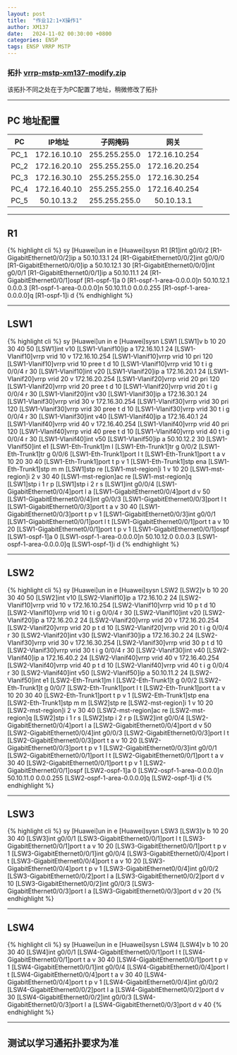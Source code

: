 ```yaml
---
layout: post
title:  "作业12:1+X操作1"
author: XM137
date:   2024-11-02 00:30:00 +0800
categories: ENSP
tags: ENSP VRRP MSTP
---
```



### 拓扑 **[vrrp-mstp-xm137-modify.zip](/assets/ENSP/20241102/vrrp-mstp-xm137-modify.zip)**
该拓扑不同之处在于为PC配置了地址，稍微修改了拓扑

---

## PC 地址配置

|     PC      |        IP地址      |      子网掩码       |        网关        |
|   :----:    |        :----:      |      :----:        |       :----:       |
|    PC_1     |     172.16.10.10   |   255.255.255.0    |   172.16.10.254    |
|    PC_2     |     172.16.20.10   |   255.255.255.0    |   172.16.20.254    |
|    PC_3     |     172.16.30.10   |   255.255.255.0    |   172.16.30.254    |
|    PC_4     |     172.16.40.10   |   255.255.255.0    |   172.16.40.254    |
|    PC_5     |      50.10.13.2    |   255.255.255.0    |     50.10.13.1     |

---

## R1
{% highlight cli %}
<Huawei>sy
[Huawei]un in e
[Huawei]sysn R1
[R1]int g0/0/2
[R1-GigabitEthernet0/0/2]ip a 50.10.13.1 24
[R1-GigabitEthernet0/0/2]int g0/0/0
[R1-GigabitEthernet0/0/0]ip a 50.10.12.1 30
[R1-GigabitEthernet0/0/0]int g0/0/1
[R1-GigabitEthernet0/0/1]ip a 50.10.11.1 24
[R1-GigabitEthernet0/0/1]ospf 
[R1-ospf-1]a 0
[R1-ospf-1-area-0.0.0.0]n 50.10.12.1 0.0.0.3
[R1-ospf-1-area-0.0.0.0]n 50.10.11.0 0.0.0.255
[R1-ospf-1-area-0.0.0.0]q
[R1-ospf-1]i d
{% endhighlight %}

---

## LSW1
{% highlight cli %}
<Huawei>sy
[Huawei]un in e
[Huawei]sysn LSW1
[LSW1]v b 10 20 30 40 50
[LSW1]int v10
[LSW1-Vlanif10]ip a 172.16.10.1 24
[LSW1-Vlanif10]vrrp vrid 10 v 172.16.10.254
[LSW1-Vlanif10]vrrp vrid 10 pri 120
[LSW1-Vlanif10]vrrp vrid 10 pree t d 10
[LSW1-Vlanif10]vrrp vrid 10 t i g 0/0/4 r 30
[LSW1-Vlanif10]int v20
[LSW1-Vlanif20]ip a 172.16.20.1 24
[LSW1-Vlanif20]vrrp vrid 20 v 172.16.20.254
[LSW1-Vlanif20]vrrp vrid 20 pri 120
[LSW1-Vlanif20]vrrp vrid 20 pree t d 10
[LSW1-Vlanif20]vrrp vrid 20 t i g 0/0/4 r 30
[LSW1-Vlanif20]int v30
[LSW1-Vlanif30]ip a 172.16.30.1 24
[LSW1-Vlanif30]vrrp vrid 30 v 172.16.30.254
[LSW1-Vlanif30]vrrp vrid 30 pri 120
[LSW1-Vlanif30]vrrp vrid 30 pree t d 10
[LSW1-Vlanif30]vrrp vrid 30 t i g 0/0/4 r 30
[LSW1-Vlanif30]int v40
[LSW1-Vlanif40]ip a 172.16.40.1 24
[LSW1-Vlanif40]vrrp vrid 40 v 172.16.40.254 
[LSW1-Vlanif40]vrrp vrid 40 pri 120
[LSW1-Vlanif40]vrrp vrid 40 pree t d 10
[LSW1-Vlanif40]vrrp vrid 40 t i g 0/0/4 r 30
[LSW1-Vlanif40]int v50
[LSW1-Vlanif50]ip a 50.10.12.2 30
[LSW1-Vlanif50]int e1
[LSW1-Eth-Trunk1]m l
[LSW1-Eth-Trunk1]tr g 0/0/2
[LSW1-Eth-Trunk1]tr g 0/0/6
[LSW1-Eth-Trunk1]port l t
[LSW1-Eth-Trunk1]port t a v 10 20 30 40
[LSW1-Eth-Trunk1]port t p v 1
[LSW1-Eth-Trunk1]stp ena
[LSW1-Eth-Trunk1]stp m m
[LSW1]stp re
[LSW1-mst-region]i 1 v 10 20
[LSW1-mst-region]i 2 v 30 40
[LSW1-mst-region]ac re
[LSW1-mst-region]q                
[LSW1]stp i 1 r p
[LSW1]stp i 2 r s
[LSW1]int g0/0/4
[LSW1-GigabitEthernet0/0/4]port l a
[LSW1-GigabitEthernet0/0/4]port d v 50
[LSW1-GigabitEthernet0/0/4]int g0/0/3
[LSW1-GigabitEthernet0/0/3]port l t
[LSW1-GigabitEthernet0/0/3]port t a v 30 40
[LSW1-GigabitEthernet0/0/3]port t p v 1
[LSW1-GigabitEthernet0/0/3]int g0/0/1
[LSW1-GigabitEthernet0/0/1]port l t
[LSW1-GigabitEthernet0/0/1]port t a v 10 20
[LSW1-GigabitEthernet0/0/1]port t p v 1
[LSW1-GigabitEthernet0/0/1]ospf 
[LSW1-ospf-1]a 0
[LSW1-ospf-1-area-0.0.0.0]n 50.10.12.0 0.0.0.3
[LSW1-ospf-1-area-0.0.0.0]q
[LSW1-ospf-1]i d
{% endhighlight %}

---

## LSW2
{% highlight cli %}
<Huawei>sy
[Huawei]un in e
[Huawei]sysn LSW2
[LSW2]v b 10 20 30 40 50
[LSW2]int v10
[LSW2-Vlanif10]ip a 172.16.10.2 24
[LSW2-Vlanif10]vrrp vrid 10 v 172.16.10.254
[LSW2-Vlanif10]vrrp vrid 10 p t d 10
[LSW2-Vlanif10]vrrp vrid 10 t i g 0/0/4 r 30
[LSW2-Vlanif10]int v20
[LSW2-Vlanif20]ip a 172.16.20.2 24
[LSW2-Vlanif20]vrrp vrid 20 v 172.16.20.254
[LSW2-Vlanif20]vrrp vrid 20 p t d 10
[LSW2-Vlanif20]vrrp vrid 20 t i g 0/0/4 r 30
[LSW2-Vlanif20]int v30
[LSW2-Vlanif30]ip a 172.16.30.2 24
[LSW2-Vlanif30]vrrp vrid 30 v 172.16.30.254
[LSW2-Vlanif30]vrrp vrid 30 p t d 10
[LSW2-Vlanif30]vrrp vrid 30 t i g 0/0/4 r 30
[LSW2-Vlanif30]int v40
[LSW2-Vlanif40]ip a 172.16.40.2 24
[LSW2-Vlanif40]vrrp vrid 40 v 172.16.40.254
[LSW2-Vlanif40]vrrp vrid 40 p t d 10
[LSW2-Vlanif40]vrrp vrid 40 t i g 0/0/4 r 30
[LSW2-Vlanif40]int v50
[LSW2-Vlanif50]ip a 50.10.11.2 24
[LSW2-Vlanif50]int e1
[LSW2-Eth-Trunk1]m l
[LSW2-Eth-Trunk1]t g 0/0/2
[LSW2-Eth-Trunk1]t g 0/0/7
[LSW2-Eth-Trunk1]port l t
[LSW2-Eth-Trunk1]port t a v 10 20 30 40
[LSW2-Eth-Trunk1]port t p v 1
[LSW2-Eth-Trunk1]stp ena
[LSW2-Eth-Trunk1]stp m m
[LSW2]stp re
[LSW2-mst-region]i 1 v 10 20
[LSW2-mst-region]i 2 v 30 40
[LSW2-mst-region]ac re
[LSW2-mst-region]q
[LSW2]stp i 1 r s
[LSW2]stp i 2 r p
[LSW2]int g0/0/4
[LSW2-GigabitEthernet0/0/4]port l a
[LSW2-GigabitEthernet0/0/4]port d v 50
[LSW2-GigabitEthernet0/0/4]int g0/0/3
[LSW2-GigabitEthernet0/0/3]port l t
[LSW2-GigabitEthernet0/0/3]port t a v 10 20
[LSW2-GigabitEthernet0/0/3]port t p v 1
[LSW2-GigabitEthernet0/0/3]int g0/0/1
[LSW2-GigabitEthernet0/0/1]port l t
[LSW2-GigabitEthernet0/0/1]port t a v 30 40
[LSW2-GigabitEthernet0/0/1]port t p v 1
[LSW2-GigabitEthernet0/0/1]ospf
[LSW2-ospf-1]a 0
[LSW2-ospf-1-area-0.0.0.0]n 50.10.11.0 0.0.0.255
[LSW2-ospf-1-area-0.0.0.0]q
[LSW2-ospf-1]i d
{% endhighlight %}

---

## LSW3
{% highlight cli %}
<Huawei>sy
[Huawei]un in e
[Huawei]sysn LSW3
[LSW3]v b 10 20 30 40
[LSW3]int g0/0/1
[LSW3-GigabitEthernet0/0/1]port l t
[LSW3-GigabitEthernet0/0/1]port t a v 10 20
[LSW3-GigabitEthernet0/0/1]port t p v 1
[LSW3-GigabitEthernet0/0/1]int g0/0/4
[LSW3-GigabitEthernet0/0/4]port l t
[LSW3-GigabitEthernet0/0/4]port t a v 10 20
[LSW3-GigabitEthernet0/0/4]port t p v 1
[LSW3-GigabitEthernet0/0/4]int g0/0/2
[LSW3-GigabitEthernet0/0/2]port l a
[LSW3-GigabitEthernet0/0/2]port d v 10
[LSW3-GigabitEthernet0/0/2]int g0/0/3
[LSW3-GigabitEthernet0/0/3]port l a
[LSW3-GigabitEthernet0/0/3]port d v 20
{% endhighlight %}

---

## LSW4
{% highlight cli %}
<Huawei>sy
[Huawei]un in e
[Huawei]sysn LSW4
[LSW4]v b 10 20 30 40
[LSW4]int g0/0/1
[LSW4-GigabitEthernet0/0/1]port l t
[LSW4-GigabitEthernet0/0/1]port t a v 30 40
[LSW4-GigabitEthernet0/0/1]port t p v 1
[LSW4-GigabitEthernet0/0/1]int g0/0/4
[LSW4-GigabitEthernet0/0/4]port l t
[LSW4-GigabitEthernet0/0/4]port t a v 30 40
[LSW4-GigabitEthernet0/0/4]port t p v 1
[LSW4-GigabitEthernet0/0/4]int g0/0/2
[LSW4-GigabitEthernet0/0/2]port l a
[LSW4-GigabitEthernet0/0/2]port d v 30
[LSW4-GigabitEthernet0/0/2]int g0/0/3
[LSW4-GigabitEthernet0/0/3]port l a
[LSW4-GigabitEthernet0/0/3]port d v 40
{% endhighlight %}

---

## 测试以学习通拓扑要求为准